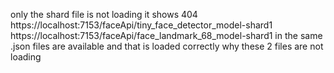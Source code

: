 only the shard file is not loading it shows 404 
https://localhost:7153/faceApi/tiny_face_detector_model-shard1
https://localhost:7153/faceApi/face_landmark_68_model-shard1
in the same .json files are available and that is loaded correctly why these 2 files are not loading
